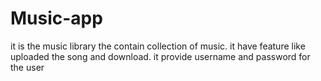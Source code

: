 # Music-app
it is the music library the contain collection of music. it have feature like uploaded the song and download. it provide username and password for the user 
